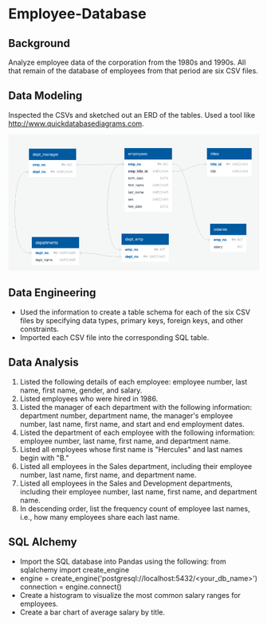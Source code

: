 # Employee-Database

## Background
Analyze employee data of the corporation from the 1980s and 1990s. All that remain of the database of employees from that period are six CSV files.

## Data Modeling
Inspected the CSVs and sketched out an ERD of the tables. Used a tool like http://www.quickdatabasediagrams.com.

![ERD](ERD.png)

## Data Engineering
* Used the information to create a table schema for each of the six CSV files by specifying data types, primary keys, foreign keys, and other constraints.
* Imported each CSV file into the corresponding SQL table.

## Data Analysis
1.	Listed the following details of each employee: employee number, last name, first name, gender, and salary.
2.	Listed employees who were hired in 1986.
3.	Listed the manager of each department with the following information: department number, department name, the manager's employee number, last name, first name, and start and end employment dates.
4.	Listed the department of each employee with the following information: employee number, last name, first name, and department name.
5.	Listed all employees whose first name is "Hercules" and last names begin with "B."
6.	Listed all employees in the Sales department, including their employee number, last name, first name, and department name.
7.	Listed all employees in the Sales and Development departments, including their employee number, last name, first name, and department name.
8.	In descending order, list the frequency count of employee last names, i.e., how many employees share each last name.

## SQL Alchemy
* Import the SQL database into Pandas using the following:
  from sqlalchemy import create_engine
* engine = create_engine('postgresql://localhost:5432/<your_db_name>')
connection = engine.connect()
* Create a histogram to visualize the most common salary ranges for employees.
* Create a bar chart of average salary by title. 

